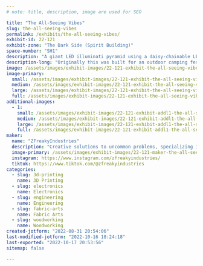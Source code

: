 ```yaml
---
# note: title, description, image are used for SEO

title: "The All-Seeing Vibes"
slug: the-all-seeing-vibes
permalink: /exhibits/the-all-seeing-vibes/
exhibit-id: 22-121
exhibit-zone: "The Dark Side (Spirit Building)"
space-number: "SH1"
description: "A giant LED illuminati pyramid using a daisy-chainable LED control system."
description-long: "Originally this was built for an outdoor camping festival as an art piece. Here not only is there spectacle in how large the piece came out, but several, multi-discipline engineering challenges were overcome to accomplish this exhibit. Elements of wood-working, lots of 3D printing, electrical engineering, PCB design, fiber arts and more were all integrated together in only under as much careful watch as the pyramid itself symbolizes"
image: /assets/images/exhibit-images/22-121-exhibit-the-all-seeing-vibes-all-seeing-vibes-render-large.png
image-primary: 
  small: /assets/images/exhibit-images/22-121-exhibit-the-all-seeing-vibes-all-seeing-vibes-render-small.png
  medium: /assets/images/exhibit-images/22-121-exhibit-the-all-seeing-vibes-all-seeing-vibes-render-medium.png
  large: /assets/images/exhibit-images/22-121-exhibit-the-all-seeing-vibes-all-seeing-vibes-render-large.png
  full: /assets/images/exhibit-images/22-121-exhibit-the-all-seeing-vibes-all-seeing-vibes-render-full.png
additional-images: 
  - 1:
    small: /assets/images/exhibit-images/22-121-exhibit-addl1-the-all-seeing-vibes-all-seeing-vibes-progress-small.JPG
    medium: /assets/images/exhibit-images/22-121-exhibit-addl1-the-all-seeing-vibes-all-seeing-vibes-progress-medium.JPG
    large: /assets/images/exhibit-images/22-121-exhibit-addl1-the-all-seeing-vibes-all-seeing-vibes-progress-large.JPG
    full: /assets/images/exhibit-images/22-121-exhibit-addl1-the-all-seeing-vibes-all-seeing-vibes-progress-full.JPG
maker: 
  name: "ZFreakyIndustries"
  description: "Creative solutions to uncommon problems, specializing in embedded electronics, Arduino, and LED lighting arrays. Also involved in pushing the limits of 3D printing applications."
  image-primary: /assets/images/exhibit-images/22-121-maker-the-all-seeing-vibes-z-freaky-industries-retrov-11-medium.jpg
  instagram: https://www.instagram.com/zfreakyindustries/
  tiktok: https://www.tiktok.com/@zfreakyindustries
categories: 
  - slug: 3d-printing
    name: 3D Printing
  - slug: electronics
    name: Electronics
  - slug: engineering
    name: Engineering
  - slug: fabric-arts
    name: Fabric Arts
  - slug: woodworking
    name: Woodworking
created-jotform: "2022-08-31 20:54:06"
last-modified-jotform: "2022-10-16 18:24:18"
last-exported: "2022-10-17 20:53:56"
sitemap: false

---
```

